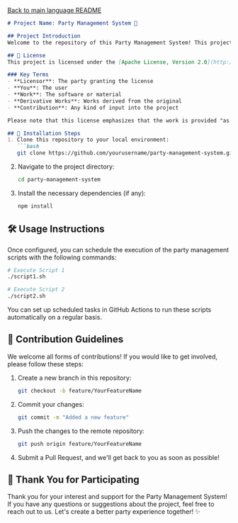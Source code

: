 [Back to main language README](README.md)

```markdown
# Project Name: Party Management System 🎉

## Project Introduction
Welcome to the repository of this Party Management System! This project aims to automate the process of managing parties using GitHub Actions. We simplify and optimize the planning and management process of parties by scheduling the execution of two scripts. This system not only enhances efficiency but also strengthens team collaboration.

## 📜 License
This project is licensed under the [Apache License, Version 2.0](http://www.apache.org/licenses/LICENSE-2.0). This license provides terms and conditions for you to use, copy, and distribute the software and other works. It also allows you to modify and redistribute derivative works under certain conditions.

### Key Terms
- **Licensor**: The party granting the license
- **You**: The user
- **Work**: The software or material
- **Derivative Works**: Works derived from the original
- **Contribution**: Any kind of input into the project

Please note that this license emphasizes that the work is provided "as is" without any warranties and that it does not hold liability for any damages. When using this license, please ensure to follow the terms.

## 🚀 Installation Steps
1. Clone this repository to your local environment:
   ```bash
   git clone https://github.com/yourusername/party-management-system.git
   ```
2. Navigate to the project directory:
   ```bash
   cd party-management-system
   ```
3. Install the necessary dependencies (if any):
   ```bash
   npm install
   ```

## 🛠️ Usage Instructions
Once configured, you can schedule the execution of the party management scripts with the following commands:
```bash
# Execute Script 1
./script1.sh

# Execute Script 2
./script2.sh
```

You can set up scheduled tasks in GitHub Actions to run these scripts automatically on a regular basis.

## 🤝 Contribution Guidelines
We welcome all forms of contributions! If you would like to get involved, please follow these steps:
1. Create a new branch in this repository:
   ```bash
   git checkout -b feature/YourFeatureName
   ```
2. Commit your changes:
   ```bash
   git commit -m "Added a new feature"
   ```
3. Push the changes to the remote repository:
   ```bash
   git push origin feature/YourFeatureName
   ```
4. Submit a Pull Request, and we'll get back to you as soon as possible!

## 🎉 Thank You for Participating
Thank you for your interest and support for the Party Management System! If you have any questions or suggestions about the project, feel free to reach out to us. Let's create a better party experience together! ✨
```